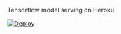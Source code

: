 Tensorflow model serving on Heroku

[![Deploy](https://www.herokucdn.com/deploy/button.svg)](https://heroku.com/deploy)
